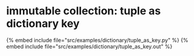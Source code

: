 # immutable collection: tuple as dictionary key


{% embed include file="src/examples/dictionary/tuple_as_key.py" %}
{% embed include file="src/examples/dictionary/tuple_as_key.out" %}


